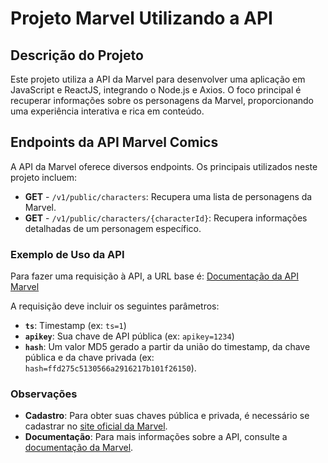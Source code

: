 # Projeto Marvel Utilizando a API

## Descrição do Projeto

Este projeto utiliza a API da Marvel para desenvolver uma aplicação em JavaScript e ReactJS, integrando o Node.js e Axios. O foco principal é recuperar informações sobre os personagens da Marvel, proporcionando uma experiência interativa e rica em conteúdo.

## Endpoints da API Marvel Comics

A API da Marvel oferece diversos endpoints. Os principais utilizados neste projeto incluem:

- **GET** - `/v1/public/characters`: Recupera uma lista de personagens da Marvel.
- **GET** - `/v1/public/characters/{characterId}`: Recupera informações detalhadas de um personagem específico.

### Exemplo de Uso da API

Para fazer uma requisição à API, a URL base é:
[Documentação da API Marvel](https://developer.marvel.com/docs)


A requisição deve incluir os seguintes parâmetros:

- **`ts`**: Timestamp (ex: `ts=1`)
- **`apikey`**: Sua chave de API pública (ex: `apikey=1234`)
- **`hash`**: Um valor MD5 gerado a partir da união do timestamp, da chave pública e da chave privada (ex: `hash=ffd275c5130566a2916217b101f26150`).

### Observações

- **Cadastro**: Para obter suas chaves pública e privada, é necessário se cadastrar no [site oficial da Marvel](https://developer.marvel.com/account).
- **Documentação**: Para mais informações sobre a API, consulte a [documentação da Marvel](https://developer.marvel.com/docs).


